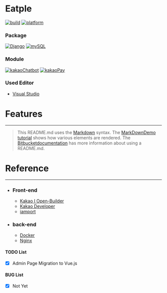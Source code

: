 
# **Eatple**

[![build](https://img.shields.io/badge/build-passing-brightgreen.svg)](https://bitbucket.org/xengiennering/sn3d-project)  [![platform](https://img.shields.io/badge/platform-linux-lightgrey.svg)]()
### **Package**
[![Django](https://img.shields.io/badge/django-2.0-brightgreen.svg)]() [![mySQL](https://img.shields.io/badge/mySQL-2.0-brightgreen.svg)]()

### **Module**
 [![kakaoChatbot](https://img.shields.io/badge/kakao-2.0.0-brightgreen.svg)]() [![kakaoPay](https://img.shields.io/badge/kakaoPay-1.0-brightgreen.svg)]()

### **Used Editor**

- [Visual Studio](https://code.visualstudio.com/)

# **Features**
---

> This README.md uses the [Markdown](http://daringfireball.net/projects/markdown/) syntax. The [MarkDownDemo tutorial](https://bitbucket.org/tutorials/markdowndemo) shows how various elements are rendered. The [Bitbucketdocumentation](https://confluence.atlassian.com/bitbucket/readme-content-221449772.html) has more information about using a README.md.

# **Reference**
---
* ### Front-end
    - [Kakao I Open-Builder](https://i.kakao.com/docs/getting-started-overview#)
    - [Kakao Developer](https://developers.kakao.com/)
    - [iamport](https://www.iamport.kr/getstarted)
    
* ### back-end
    - [Docker](https://docs.docker.com/engine/reference/commandline/cli/)
    - [Nginx](https://nginx.org/en/)

#### TODO List
- [X] Admin Page Migration to Vue.js


#### BUG List
- [X] Not Yet
